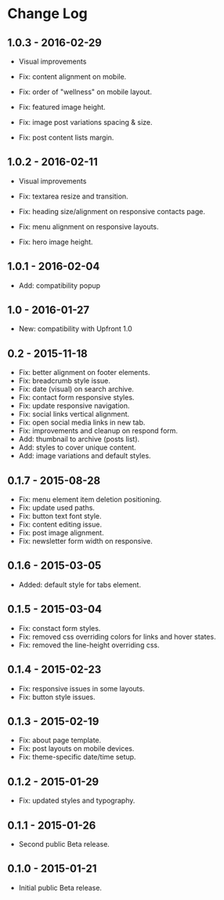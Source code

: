 Change Log
============


1.0.3 - 2016-02-29
-------------------------------------------------------------------------------
- Visual improvements

- Fix: content alignment on mobile.
- Fix: order of "wellness" on mobile layout.
- Fix: featured image height.
- Fix: image post variations spacing & size.
- Fix: post content lists margin.

1.0.2 - 2016-02-11
-------------------------------------------------------------------------------
- Visual improvements

- Fix: textarea resize and transition.
- Fix: heading size/alignment on responsive contacts page.
- Fix: menu alignment on responsive layouts.
- Fix: hero image height.

1.0.1 - 2016-02-04
-------------------------------------------------------------------------------
- Add: compatibility popup

1.0 - 2016-01-27
-------------------------------------------------------------------------------
- New: compatibility with Upfront 1.0

0.2 - 2015-11-18
-------------------------------------------------------------------------------
- Fix: better alignment on footer elements.
- Fix: breadcrumb style issue.
- Fix: date (visual) on search archive.
- Fix: contact form responsive styles.
- Fix: update responsive navigation.
- Fix: social links vertical alignment.
- Fix: open social media links in new tab.
- Fix: improvements and cleanup on respond form.
- Add: thumbnail to archive (posts list).
- Add: styles to cover unique content.
- Add: image variations and default styles.

0.1.7 - 2015-08-28
-------------------------------------------------------------------------------
- Fix: menu element item deletion positioning.
- Fix: update used paths.
- Fix: button text font style.
- Fix: content editing issue.
- Fix: post image alignment.
- Fix: newsletter form width on responsive.

0.1.6 - 2015-03-05
-------------------------------------------------------------------------------
- Added: default style for tabs element.

0.1.5 - 2015-03-04
-------------------------------------------------------------------------------
- Fix: constact form styles.
- Fix: removed css overriding colors for links and hover states.
- Fix: removed the line-height overriding css.

0.1.4 - 2015-02-23
-------------------------------------------------------------------------------
- Fix: responsive issues in some layouts.
- Fix: button style issues.

0.1.3 - 2015-02-19
-------------------------------------------------------------------------------
- Fix: about page template.
- Fix: post layouts on mobile devices.
- Fix: theme-specific date/time setup.

0.1.2 - 2015-01-29
-------------------------------------------------------------------------------
- Fix: updated styles and typography.

0.1.1 - 2015-01-26
-------------------------------------------------------------------------------
- Second public Beta release.

0.1.0 - 2015-01-21
-------------------------------------------------------------------------------
- Initial public Beta release.